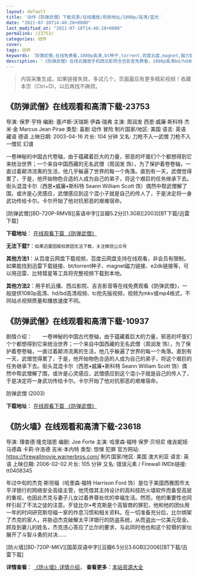 ```yaml
---
layout: default
title: '动作《防弹武僧》下载资源/在线播放/视频地址/1080p/高清/蓝光'
date: "2021-07-10T14:40:28+0800"
last_modified_at: "2021-07-10T14:40:28+0800"
permalink: /23753/
categories: 动作
cover:
tags: 动作
keywords: '防弹武僧,在线免费看,1080p高清,bt种子,torrent,百度云盘,magnet,磁力链,迅雷下载资源'
description: '《防弹武僧》在线云播放手机西瓜影院吉吉影音免费看，1080p高清bd/hd未删减完整版和tc抢先枪版，mkv/mp4格式，附带bt/torrent种子、magnet/磁力链、百度云盘、网盘资源迅雷下载链接'
---
```


>内容采集生成，如果链接失效，多试几个，页面最后有更多精彩视频！收藏本页（Ctrl+D)，以后再找不麻烦。


## 《防弹武僧》在线观看和高清下载-23753

导演: 保罗·亨特 编剧: 塞卢斯·沃瑞斯 伊森·瑞弗 主演: 周润发 西恩·威廉·斯科特 杰米·金 Marcus Jean Pirae 类型: 喜剧 动作 冒险 制片国家/地区: 美国 语言: 英语 藏语 德语 上映日期: 2003-04-16 片长: 104 分钟 又名: 刀枪不入一武僧 刀枪不入一僧尼 幻谱

一卷神秘的中国古代卷轴，由于蕴藏着巨大的力量，邪恶的坏蛋们个个都想得到它来统治世界；一个来自中国西藏的无名武僧（周润发 饰），为了保护着卷卷轴，一直过着颠沛流离的生活，他几乎躲遍了世界的每一个角落。直到有一天，武僧觉得累了，于是，他开始物色合适的人成为自己的弟子，将这个艰巨的任务继承下去。街头混混卡尔（西恩•威廉•斯科特 Seann William Scott 饰）偶然中帮武僧解了围，或许是心灵感应，武僧感应到这个混小子就是自己的传人了，于是决定将一身武功传给卡尔。卡尔开始了他对抗邪恶的艰难宿命。


[防弹武僧][BD-720P-RMVB][英语中字][豆瓣5.2分][1.3GB][2003][BT下载/迅雷下载]

**下载地址**： [在线观看下载 《防弹武僧》](https://www.btdx8.com/torrent/bulletproof_monk_2003.html) 


**无法下载?**：`如果迅雷因版权原因无法下载，关注微信公众号 `

**其他方法1**：从百度云网盘下载视频，百度云网盘支持在线观看，非会员有限制，如果能找到迅雷下载链接、bt/torrent种子、magnet磁力链接、e2dk链接等，可以用迅雷、比特彗星等工具将完整视频下载到本地。

**其他方法2**：用手机云播、西瓜影院、吉吉影音等在线免费观看《防弹武僧》，一般提供1080p高清、hd/bd高清视频、tc抢先版视频，视频为mkv或mp4格式，不同站点视频质量和播放速度不同。


## 《防弹武僧》在线观看和高清下载-10937

剧情介绍：　　一卷神秘的中国古代卷轴，由于蕴藏着巨大的力量，邪恶的坏蛋们个个都想得到它来统治世界；一个来自中国西藏的无名武僧（周润发 饰），为了保护着卷卷轴，一直过着颠沛流离的生活，他几乎躲遍了世界的每一个角落。直到有一天，武僧觉得累了，于是，他开始物色合适的人成为自己的弟子，将这个艰巨的任务继承下去。街头混混卡尔（西恩•威廉•斯科特 Seann William Scott 饰）偶然中帮武僧解了围，或许是心灵感应，武僧感应到这个混小子就是自己的传人了，于是决定将一身武功传给卡尔。卡尔开始了他对抗邪恶的艰难宿命。


防弹武僧 (2003)

**下载地址**： [在线观看下载 《防弹武僧》](https://www.btbtdy.me/btdy/dy8073.html) 


## 《防火墙》在线观看和高清下载-23618

导演: 理查德·隆克瑞恩 编剧: Joe Forte 主演: 哈里森·福特 保罗·贝坦尼 维吉妮娅·马德森 卡莉·许洛德 吉米·本内特 类型: 惊悚 犯罪 官方网站: https://firewallmovie.warnerbros.com/ 制片国家/地区: 美国 澳大利亚 语言: 英语 上映日期: 2006-02-02 片长: 105 分钟 又名: 错误元素 / Firewall IMDb链接: tt0408345

年过中旬的杰克·斯坦福（哈里森·福特 Harrison Ford 饰）是位于美国西雅图市太平洋银行的网络安全高级主管，他凭借其主持设计的高科技防火墙软件而备受高层的重视，也因此杰克与妻子儿女过着养尊处优的幸福生活。然而，他的重要性也同样引起了不法之徒的注意。歹徒比尔•考克斯是个高智商的罪犯，他和他的团伙用一年的时间研究斯坦福一家的作息习惯和相关资料。在一切准备充分后，比尔绑架了杰克的家人，并胁迫杰克破解太平洋银行的防盗系统，从而盗出一亿美元现金。 顾及到妻儿的姓名，杰克违心答应了比尔的要求，与此同时他也和这个狡猾的家伙展开了斗智斗勇的对决……


[防火墙][BD-720P-MKV][国英双语中字][豆瓣6.5分][3.6GB][2006][BT下载/迅雷下载]

**详情查看**： [《防火墙》详情介绍](/movie/23618/)， **查看更多**：[本站资源大全](/movie/t/all/)

